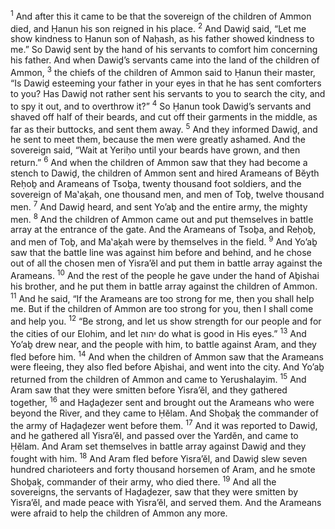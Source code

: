 <sup>1</sup> And after this it came to be that the sovereign of the children of Ammon died, and Ḥanun his son reigned in his place.
<sup>2</sup> And Dawiḏ said, “Let me show kindness to Ḥanun son of Naḥash, as his father showed kindness to me.” So Dawiḏ sent by the hand of his servants to comfort him concerning his father. And when Dawiḏ’s servants came into the land of the children of Ammon,
<sup>3</sup> the chiefs of the children of Ammon said to Ḥanun their master, “Is Dawiḏ esteeming your father in your eyes in that he has sent comforters to you? Has Dawiḏ not rather sent his servants to you to search the city, and to spy it out, and to overthrow it?”
<sup>4</sup> So Ḥanun took Dawiḏ’s servants and shaved off half of their beards, and cut off their garments in the middle, as far as their buttocks, and sent them away.
<sup>5</sup> And they informed Dawiḏ, and he sent to meet them, because the men were greatly ashamed. And the sovereign said, “Wait at Yeriḥo until your beards have grown, and then return.”
<sup>6</sup> And when the children of Ammon saw that they had become a stench to Dawiḏ, the children of Ammon sent and hired Arameans of Bĕyth Reḥoḇ and Arameans of Tsoḇa, twenty thousand foot soldiers, and the sovereign of Ma‛aḵah, one thousand men, and men of Toḇ, twelve thousand men.
<sup>7</sup> And Dawiḏ heard, and sent Yo’aḇ and the entire army, the mighty men.
<sup>8</sup> And the children of Ammon came out and put themselves in battle array at the entrance of the gate. And the Arameans of Tsoḇa, and Reḥoḇ, and men of Toḇ, and Ma‛aḵah were by themselves in the field.
<sup>9</sup> And Yo’aḇ saw that the battle line was against him before and behind, and he chose out of all the chosen men of Yisra’ĕl and put them in battle array against the Arameans.
<sup>10</sup> And the rest of the people he gave under the hand of Aḇishai his brother, and he put them in battle array against the children of Ammon.
<sup>11</sup> And he said, “If the Arameans are too strong for me, then you shall help me. But if the children of Ammon are too strong for you, then I shall come and help you.
<sup>12</sup> “Be strong, and let us show strength for our people and for the cities of our Elohim, and let יהוה do what is good in His eyes.”
<sup>13</sup> And Yo’aḇ drew near, and the people with him, to battle against Aram, and they fled before him.
<sup>14</sup> And when the children of Ammon saw that the Arameans were fleeing, they also fled before Aḇishai, and went into the city. And Yo’aḇ returned from the children of Ammon and came to Yerushalayim.
<sup>15</sup> And Aram saw that they were smitten before Yisra’ĕl, and they gathered together,
<sup>16</sup> and Haḏaḏezer sent and brought out the Arameans who were beyond the River, and they came to Ḥĕlam. And Shoḇaḵ the commander of the army of Haḏaḏezer went before them.
<sup>17</sup> And it was reported to Dawiḏ, and he gathered all Yisra’ĕl, and passed over the Yardĕn, and came to Ḥĕlam. And Aram set themselves in battle array against Dawiḏ and they fought with him.
<sup>18</sup> And Aram fled before Yisra’ĕl, and Dawiḏ slew seven hundred charioteers and forty thousand horsemen of Aram, and he smote Shoḇaḵ, commander of their army, who died there.
<sup>19</sup> And all the sovereigns, the servants of Haḏaḏezer, saw that they were smitten by Yisra’ĕl, and made peace with Yisra’ĕl, and served them. And the Arameans were afraid to help the children of Ammon any more.
